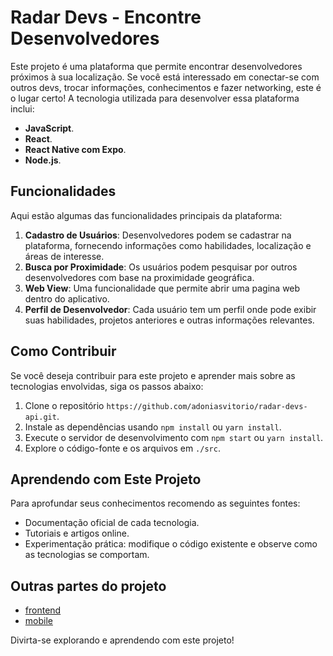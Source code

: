# Radar Devs - Encontre Desenvolvedores

Este projeto é uma plataforma que permite encontrar desenvolvedores próximos à sua localização. Se você está interessado em conectar-se com outros devs, trocar informações, conhecimentos e fazer networking, este é o lugar certo! A tecnologia utilizada para desenvolver essa plataforma inclui:

- **JavaScript**.
- **React**.
- **React Native com Expo**.
- **Node.js**.

## Funcionalidades

Aqui estão algumas das funcionalidades principais da plataforma:

1. **Cadastro de Usuários**: Desenvolvedores podem se cadastrar na plataforma, fornecendo informações como habilidades, localização e áreas de interesse.
2. **Busca por Proximidade**: Os usuários podem pesquisar por outros desenvolvedores com base na proximidade geográfica.
3. **Web View**: Uma funcionalidade que permite abrir uma pagina web dentro do aplicativo.
4. **Perfil de Desenvolvedor**: Cada usuário tem um perfil onde pode exibir suas habilidades, projetos anteriores e outras informações relevantes.

## Como Contribuir

Se você deseja contribuir para este projeto e aprender mais sobre as tecnologias envolvidas, siga os passos abaixo:

1. Clone o repositório `https://github.com/adoniasvitorio/radar-devs-api.git`.
2. Instale as dependências usando `npm install` ou `yarn install`.
3. Execute o servidor de desenvolvimento com `npm start` ou `yarn install`.
4. Explore o código-fonte e os arquivos em `./src`.

## Aprendendo com Este Projeto

Para aprofundar seus conhecimentos recomendo as seguintes fontes:

- Documentação oficial de cada tecnologia.
- Tutoriais e artigos online.
- Experimentação prática: modifique o código existente e observe como as tecnologias se comportam.

## Outras partes do projeto
- [frontend](https://github.com/adoniasvitorio/radar-devs-web)
- [mobile](https://github.com/adoniasvitorio/radar-devs-mobile)

Divirta-se explorando e aprendendo com este projeto!
